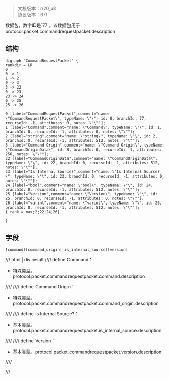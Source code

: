 # <!-- md:samp CommandRequestPacket -->

> 文档版本：r/20_u8<br/>协议版本：671

<!-- md:samp CommandRequestPacket -->数据包，数字ID是`77`。该数据包用于protocol.packet.commandrequestpacket.description

## 结构

```viz
digraph "CommandRequestPacket" {
rankdir = LR
0
0 -> 1
1 -> 2
0 -> 3
3 -> 22
0 -> 23
23 -> 24
0 -> 25
25 -> 26

0 [label="CommandRequestPacket",comment="name: \"CommandRequestPacket\", typeName: \"\", id: 0, branchId: 77, recurseId: -1, attributes: 0, notes: \"\""];
1 [label="Command",comment="name: \"Command\", typeName: \"\", id: 1, branchId: 0, recurseId: -1, attributes: 0, notes: \"\""];
2 [label="string",comment="name: \"string\", typeName: \"\", id: 2, branchId: 0, recurseId: -1, attributes: 512, notes: \"\""];
3 [label="Command Origin",comment="name: \"Command Origin\", typeName: \"CommandOriginData\", id: 3, branchId: 0, recurseId: -1, attributes: 256, notes: \"\""];
22 [label="CommandOriginData",comment="name: \"CommandOriginData\", typeName: \"\", id: 22, branchId: 0, recurseId: -1, attributes: 512, notes: \"\""];
23 [label="Is Internal Source?",comment="name: \"Is Internal Source?\", typeName: \"\", id: 23, branchId: 0, recurseId: -1, attributes: 0, notes: \"\""];
24 [label="bool",comment="name: \"bool\", typeName: \"\", id: 24, branchId: 0, recurseId: -1, attributes: 512, notes: \"\""];
25 [label="Version",comment="name: \"Version\", typeName: \"\", id: 25, branchId: 0, recurseId: -1, attributes: 0, notes: \"\""];
26 [label="varint",comment="name: \"varint\", typeName: \"\", id: 26, branchId: 0, recurseId: -1, attributes: 512, notes: \"\""];
{ rank = max;2;22;24;26}

}

```

## 字段

```title='CommandRequestPacket'
[command][command_origin][is_internal_source][version]
```

/// html | div.result
//// define
Command：[<!-- md:samp string -->](../types/string.md)

- 特殊类型。protocol.packet.commandrequestpacket.command.description


////
//// define
Command Origin：[<!-- md:samp CommandOriginData -->](../types/commandorigindata.md)

- 特殊类型。protocol.packet.commandrequestpacket.command_origin.description


////
//// define
Is Internal Source?：<!-- md:samp bool -->

- 基本类型。protocol.packet.commandrequestpacket.is_internal_source.description


////
//// define
Version：<!-- md:samp varint -->

- 基本类型。protocol.packet.commandrequestpacket.version.description


////

///

